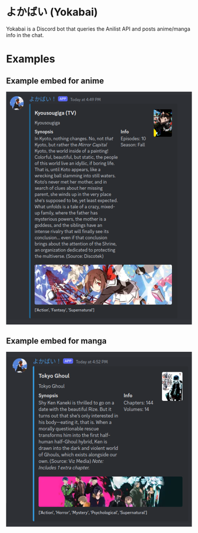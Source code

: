 # よかばい (Yokabai)

Yokabai is a Discord bot that queries the Anilist API and posts anime/manga info in the chat.

# Examples
## Example embed for anime
![anime](examples/embed-anime.png)
## Example embed for manga
![manga](examples/embed-manga.png)
